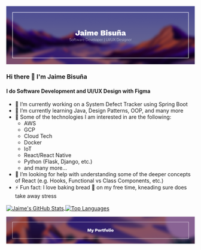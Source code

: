 <a href="https://github.com/jose-bamboo/jose-bamboo">
  <img align="center" src="/coverpic.png" />
</a>

### Hi there 👋 I'm Jaime Bisuña
#### I do Software Development and UI/UX Design with Figma

- 🔭 I’m currently working on a System Defect Tracker using Spring Boot
- 🌱 I’m currently learning Java, Design Patterns, OOP, and many more
- 🧠 Some of the technologies I am interested in are the following:
  - AWS
  - GCP
  - Cloud Tech
  - Docker
  - IoT
  - React/React Native
  - Python (Flask, Django, etc.)
  - and many more...
- 🤔 I’m looking for help with understanding some of the deeper concepts of React (e.g. Hooks, Functional vs Class Components, etc.)
- ⚡ Fun fact: I love baking bread 🍞 on my free time, kneading sure does take away stress

<a href="https://github.com/jose-bamboo/jose-bamboo">
  <img align="center" src="https://github-readme-stats.vercel.app/api?username=jose-bamboo&show_icons=true&line_height=27&theme=dracula" alt="Jaime's GitHub Stats" />
  </a>
<a href="https://github.com/jose-bamboo/jose-bamboo">
   <img align="center" src="https://github-readme-stats.vercel.app/api/top-langs/?username=jose-bamboo&layout=compact&theme=dracula" alt="Top Languages" />
</a>
  
  <!--[![Top Langs](https://github-readme-stats.vercel.app/api/top-langs/?username=jose-bamboo&layout=compact&theme=dracula)](https://github.com/jose-bamboo/jose-bamboo) -->

<p></p>
  
<a href="https://bisunajaime.netlify.app" target="_blank">
  <img align="center" src="/footer.png" />
</a>
<!--

**jose-bamboo/jose-bamboo** is a ✨ _special_ ✨ repository because its `README.md` (this file) appears on your GitHub profile.

Here are some ideas to get you started:

- 🔭 I’m currently working on ...
- 🌱 I’m currently learning ...
- 👯 I’m looking to collaborate on ...
- 🤔 I’m looking for help with ...
- 💬 Ask me about ...
- 📫 How to reach me: ...
- 😄 Pronouns: ...
- ⚡ Fun fact: ...
-->
